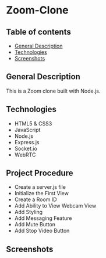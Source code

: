# Zoom-Clone

## Table of contents
* [General Description](#general-info)
* [Technologies](#technologies)
* [Screenshots](#screenshots)


## General Description
This is a Zoom clone built with Node.js.

## Technologies

- HTML5 & CSS3
- JavaScript
- Node.js
- Express.js
- Socket.io
- WebRTC


## Project Procedure

- Create a server.js file
- Initialize the First View
- Create a Room ID
- Add Ability to View Webcam View
- Add Styling
- Add Messaging Feature
- Add Mute Button
- Add Stop Video Button


## Screenshots 




